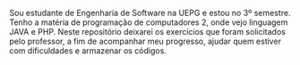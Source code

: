 Sou estudante de Engenharia de Software na UEPG e estou no 3º semestre. Tenho a matéria de programação de computadores 2, onde vejo linguagem JAVA e PHP. 
Neste repositório deixarei os exercícios que foram solicitados pelo professor, a fim de acompanhar meu progresso, ajudar quem estiver com dificuldades e armazenar os códigos.
